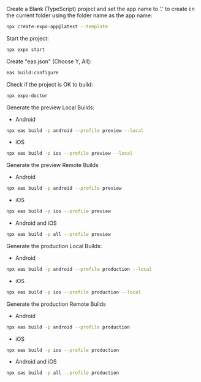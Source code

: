 
Create a Blank (TypeScript) project and set the app name to '.' to create iin the current folder using the folder name as the app name:
```sh
npx create-expo-app@latest --template
```

Start the project:
```sh
npx expo start
```

Create "eas.json" (Choose Y, All):
```sh
eas build:configure
```

Check if the project is OK to build:
```sh
npx expo-doctor
```

Generate the preview Local Builds:

- Android
```sh
npx eas build -p android --profile preview --local
```

- iOS
```sh
npx eas build -p ios --profile preview --local
```

Generate the preview Remote Builds

- Android
```sh
npx eas build -p android --profile preview
```

- iOS
```sh
npx eas build -p ios --profile preview
```

- Android and iOS
```sh
npx eas build -p all --profile preview
```

Generate the production Local Builds:

- Android
```sh
npx eas build -p android --profile production --local
```

- iOS
```sh
npx eas build -p ios --profile production --local
```

Generate the production Remote Builds

- Android
```sh
npx eas build -p android --profile production
```

- iOS
```sh
npx eas build -p ios --profile production
```

- Android and iOS
```sh
npx eas build -p all --profile production
```
